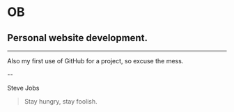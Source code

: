 OB
========

## Personal website development.

-----

Also my first use of GitHub for a project, so excuse the mess.

--

Steve Jobs

> Stay hungry, stay foolish.